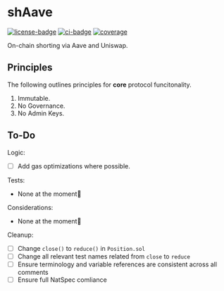 # shAave

[![license-badge](https://img.shields.io/badge/license-MIT-yellow)](https://github.com/chainrule-labs/shaave-contracts/blob/main/LICENSE.md)
[![ci-badge](https://img.shields.io/github/actions/workflow/status/chainrule-labs/shaave-contracts/ci.yml?branch=main&logo=github&label=CI)](https://github.com/chainrule-labs/shaave-contracts/actions)
[![coverage](https://img.shields.io/codecov/c/github/chainrule-labs/shaave-contracts?token=K4Q3GAWUPJ&label=coverage&logo=codecov)](https://codecov.io/gh/chainrule-labs/shaave-contracts)

On-chain shorting via Aave and Uniswap.

## Principles

The following outlines principles for **core** protocol funcitonality.

1. Immutable.
2. No Governance.
3. No Admin Keys.

## To-Do

Logic:

-   [ ] Add gas optimizations where possible.

Tests:

-   None at the moment🙂

Considerations:

-   None at the moment🙂

Cleanup:

-   [ ] Change `close()` to `reduce()` in `Position.sol`
-   [ ] Change all relevant test names related from `close` to `reduce`
-   [ ] Ensure terminology and variable references are consistent across all comments
-   [ ] Ensure full NatSpec comliance
